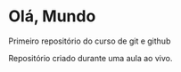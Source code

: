 # Olá, Mundo
 Primeiro repositório do curso de git e github

Repositório criado durante uma aula ao vivo.